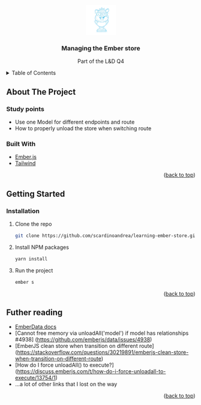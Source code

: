 <div id="top"></div>

<!-- PROJECT LOGO -->
<br />
<div align="center">
  <a href="https://github.com/scardinoandrea/learning-ember-store">
    <img src="public/images/logo.webp" alt="Logo" width="80" height="80"> 
  </a>

<h3 align="center">Managing the Ember store </h3>

  <p align="center">
    Part of the L&D Q4
  </p>
</div>

<!-- TABLE OF CONTENTS -->
<details>
  <summary>Table of Contents</summary>
  <ol>
    <li>
      <a href="#about-the-project">About The Project</a>
      <ul>
        <li><a href="#study-points">Study points</a></li>
      </ul>
      <ul>
        <li><a href="#built-with">Built With</a></li>
      </ul>
    </li>
    <li>
      <a href="#getting-started">Getting Started</a>
      <ul>
        <li><a href="#installation">Installation</a></li>
      </ul>
    </li>
    <li><a href="#futher-reading">Futher reading</a></li>
  </ol>
</details>

<!-- ABOUT THE PROJECT -->

## About The Project

### Study points

- Use one Model for different endpoints and route
- How to properly unload the store when switching route

### Built With

- [Ember.js](https://emberjs.com/)
- [Tailwind](https://tailwindcss.com/)

<p align="right">(<a href="#top">back to top</a>)</p>

<!-- GETTING STARTED -->

## Getting Started

### Installation

1. Clone the repo
   ```sh
   git clone https://github.com/scardinoandrea/learning-ember-store.git
   ```
2. Install NPM packages
   ```sh
   yarn install
   ```
3. Run the project
   ```sh
   ember s
   ```

<p align="right">(<a href="#top">back to top</a>)</p>

<!-- ACKNOWLEDGMENTS -->

## Futher reading

- [EmberData docs](https://guides.emberjs.com/release/models/)
- [Cannot free memory via unloadAll('model') if model has relationships #4938] (https://github.com/emberjs/data/issues/4938)
- [EmberJS clean store when transition on different route] (https://stackoverflow.com/questions/30219891/emberjs-clean-store-when-transition-on-different-route)
- [How do I force unloadAll() to execute?] (https://discuss.emberjs.com/t/how-do-i-force-unloadall-to-execute/13754/1)
- ...a lot of other links that I lost on the way

<p align="right">(<a href="#top">back to top</a>)</p>

